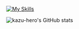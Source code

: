 
[![My Skills](https://skillicons.dev/icons?i=python,git,github,gcp,twitter,docker,vim,vscode)](https://skillicons.dev)

![kazu-hero's GitHub stats](https://github-readme-stats.vercel.app/api?username=kazu-hero&count_private=true&theme="gruvbox")

<!--
**kazu-hero/kazu-hero** is a ✨ _special_ ✨ repository because its `README.md` (this file) appears on your GitHub profile.

Here are some ideas to get you started:

- 🔭 I’m currently working on ...
- 🌱 I’m currently learning ...
- 👯 I’m looking to collaborate on ...
- 🤔 I’m looking for help with ...
- 💬 Ask me about ...
- 📫 How to reach me: ...
- 😄 Pronouns: ...
- ⚡ Fun fact: ...
-->
